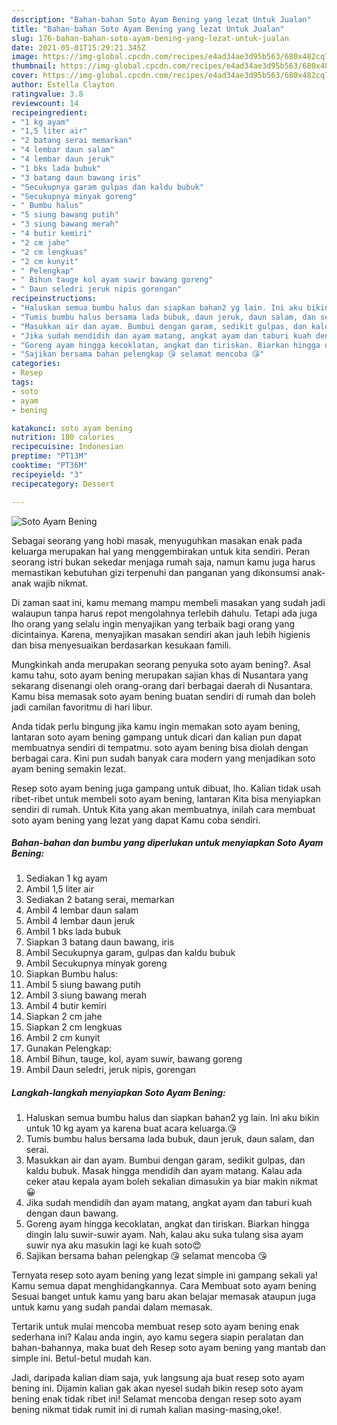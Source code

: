 ```yaml
---
description: "Bahan-bahan Soto Ayam Bening yang lezat Untuk Jualan"
title: "Bahan-bahan Soto Ayam Bening yang lezat Untuk Jualan"
slug: 176-bahan-bahan-soto-ayam-bening-yang-lezat-untuk-jualan
date: 2021-05-01T15:29:21.345Z
image: https://img-global.cpcdn.com/recipes/e4ad34ae3d95b563/680x482cq70/soto-ayam-bening-foto-resep-utama.jpg
thumbnail: https://img-global.cpcdn.com/recipes/e4ad34ae3d95b563/680x482cq70/soto-ayam-bening-foto-resep-utama.jpg
cover: https://img-global.cpcdn.com/recipes/e4ad34ae3d95b563/680x482cq70/soto-ayam-bening-foto-resep-utama.jpg
author: Estella Clayton
ratingvalue: 3.8
reviewcount: 14
recipeingredient:
- "1 kg ayam"
- "1,5 liter air"
- "2 batang serai memarkan"
- "4 lembar daun salam"
- "4 lembar daun jeruk"
- "1 bks lada bubuk"
- "3 batang daun bawang iris"
- "Secukupnya garam gulpas dan kaldu bubuk"
- "Secukupnya minyak goreng"
- " Bumbu halus"
- "5 siung bawang putih"
- "3 siung bawang merah"
- "4 butir kemiri"
- "2 cm jahe"
- "2 cm lengkuas"
- "2 cm kunyit"
- " Pelengkap"
- " Bihun tauge kol ayam suwir bawang goreng"
- " Daun seledri jeruk nipis gorengan"
recipeinstructions:
- "Haluskan semua bumbu halus dan siapkan bahan2 yg lain. Ini aku bikin untuk 10 kg ayam ya karena buat acara keluarga.😘"
- "Tumis bumbu halus bersama lada bubuk, daun jeruk, daun salam, dan serai."
- "Masukkan air dan ayam. Bumbui dengan garam, sedikit gulpas, dan kaldu bubuk. Masak hingga mendidih dan ayam matang. Kalau ada ceker atau kepala ayam boleh sekalian dimasukin ya biar makin nikmat😀"
- "Jika sudah mendidih dan ayam matang, angkat ayam dan taburi kuah dengan daun bawang."
- "Goreng ayam hingga kecoklatan, angkat dan tiriskan. Biarkan hingga dingin lalu suwir-suwir ayam. Nah, kalau aku suka tulang sisa ayam suwir nya aku masukin lagi ke kuah soto😍"
- "Sajikan bersama bahan pelengkap 😘 selamat mencoba 😘"
categories:
- Resep
tags:
- soto
- ayam
- bening

katakunci: soto ayam bening 
nutrition: 180 calories
recipecuisine: Indonesian
preptime: "PT13M"
cooktime: "PT36M"
recipeyield: "3"
recipecategory: Dessert

---
```



![Soto Ayam Bening](https://img-global.cpcdn.com/recipes/e4ad34ae3d95b563/680x482cq70/soto-ayam-bening-foto-resep-utama.jpg)

Sebagai seorang yang hobi masak, menyuguhkan masakan enak pada keluarga merupakan hal yang menggembirakan untuk kita sendiri. Peran seorang istri bukan sekedar menjaga rumah saja, namun kamu juga harus memastikan kebutuhan gizi terpenuhi dan panganan yang dikonsumsi anak-anak wajib nikmat.

Di zaman  saat ini, kamu memang mampu membeli masakan yang sudah jadi walaupun tanpa harus repot mengolahnya terlebih dahulu. Tetapi ada juga lho orang yang selalu ingin menyajikan yang terbaik bagi orang yang dicintainya. Karena, menyajikan masakan sendiri akan jauh lebih higienis dan bisa menyesuaikan berdasarkan kesukaan famili. 



Mungkinkah anda merupakan seorang penyuka soto ayam bening?. Asal kamu tahu, soto ayam bening merupakan sajian khas di Nusantara yang sekarang disenangi oleh orang-orang dari berbagai daerah di Nusantara. Kamu bisa memasak soto ayam bening buatan sendiri di rumah dan boleh jadi camilan favoritmu di hari libur.

Anda tidak perlu bingung jika kamu ingin memakan soto ayam bening, lantaran soto ayam bening gampang untuk dicari dan kalian pun dapat membuatnya sendiri di tempatmu. soto ayam bening bisa diolah dengan berbagai cara. Kini pun sudah banyak cara modern yang menjadikan soto ayam bening semakin lezat.

Resep soto ayam bening juga gampang untuk dibuat, lho. Kalian tidak usah ribet-ribet untuk membeli soto ayam bening, lantaran Kita bisa menyiapkan sendiri di rumah. Untuk Kita yang akan membuatnya, inilah cara membuat soto ayam bening yang lezat yang dapat Kamu coba sendiri.

<!--inarticleads1-->

##### Bahan-bahan dan bumbu yang diperlukan untuk menyiapkan Soto Ayam Bening:

1. Sediakan 1 kg ayam
1. Ambil 1,5 liter air
1. Sediakan 2 batang serai, memarkan
1. Ambil 4 lembar daun salam
1. Ambil 4 lembar daun jeruk
1. Ambil 1 bks lada bubuk
1. Siapkan 3 batang daun bawang, iris
1. Ambil Secukupnya garam, gulpas dan kaldu bubuk
1. Ambil Secukupnya minyak goreng
1. Siapkan  Bumbu halus:
1. Ambil 5 siung bawang putih
1. Ambil 3 siung bawang merah
1. Ambil 4 butir kemiri
1. Siapkan 2 cm jahe
1. Siapkan 2 cm lengkuas
1. Ambil 2 cm kunyit
1. Gunakan  Pelengkap:
1. Ambil  Bihun, tauge, kol, ayam suwir, bawang goreng
1. Ambil  Daun seledri, jeruk nipis, gorengan




<!--inarticleads2-->

##### Langkah-langkah menyiapkan Soto Ayam Bening:

1. Haluskan semua bumbu halus dan siapkan bahan2 yg lain. Ini aku bikin untuk 10 kg ayam ya karena buat acara keluarga.😘
1. Tumis bumbu halus bersama lada bubuk, daun jeruk, daun salam, dan serai.
1. Masukkan air dan ayam. Bumbui dengan garam, sedikit gulpas, dan kaldu bubuk. Masak hingga mendidih dan ayam matang. Kalau ada ceker atau kepala ayam boleh sekalian dimasukin ya biar makin nikmat😀
1. Jika sudah mendidih dan ayam matang, angkat ayam dan taburi kuah dengan daun bawang.
1. Goreng ayam hingga kecoklatan, angkat dan tiriskan. Biarkan hingga dingin lalu suwir-suwir ayam. Nah, kalau aku suka tulang sisa ayam suwir nya aku masukin lagi ke kuah soto😍
1. Sajikan bersama bahan pelengkap 😘 selamat mencoba 😘




Ternyata resep soto ayam bening yang lezat simple ini gampang sekali ya! Kamu semua dapat menghidangkannya. Cara Membuat soto ayam bening Sesuai banget untuk kamu yang baru akan belajar memasak ataupun juga untuk kamu yang sudah pandai dalam memasak.

Tertarik untuk mulai mencoba membuat resep soto ayam bening enak sederhana ini? Kalau anda ingin, ayo kamu segera siapin peralatan dan bahan-bahannya, maka buat deh Resep soto ayam bening yang mantab dan simple ini. Betul-betul mudah kan. 

Jadi, daripada kalian diam saja, yuk langsung aja buat resep soto ayam bening ini. Dijamin kalian gak akan nyesel sudah bikin resep soto ayam bening enak tidak ribet ini! Selamat mencoba dengan resep soto ayam bening nikmat tidak rumit ini di rumah kalian masing-masing,oke!.

